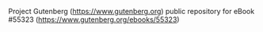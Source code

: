 Project Gutenberg (https://www.gutenberg.org) public repository for
eBook #55323 (https://www.gutenberg.org/ebooks/55323)
